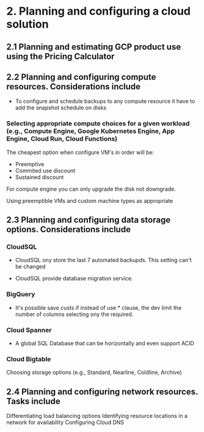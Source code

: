 # 2. Planning and configuring a cloud solution

## 2.1 Planning and estimating GCP product use using the Pricing Calculator

## 2.2 Planning and configuring compute resources. Considerations include

- To configure and schedule backups to any compute resource it have to add the snapshot schedule on disks

### Selecting appropriate compute choices for a given workload (e.g., Compute Engine, Google Kubernetes Engine, App Engine, Cloud Run, Cloud Functions)

The cheapest option when configure VM's in order will be:

- Preemptive
- Commited use discount
- Sustained discount

For compute engine you can only upgrade the disk not downgrade.

Using preemptible VMs and custom machine types as appropriate

## 2.3 Planning and configuring data storage options. Considerations include

### CloudSQL

- CloudSQL ony store the last 7 automated backupds. This setting can't be changed

- CloudSQL provide database migration service.

### BigQuery

- It's possible save custs if instead of use \* clause, the dev limit the number of columns selecting ony the required.

### Cloud Spanner

- A global SQL Database that can be horizontally and even support ACID

### Cloud Bigtable

Choosing storage options (e.g., Standard, Nearline, Coldline, Archive)

## 2.4 Planning and configuring network resources. Tasks include

Differentiating load balancing options
Identifying resource locations in a network for availability
Configuring Cloud DNS
